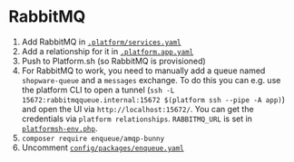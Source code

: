 # RabbitMQ

1. Add RabbitMQ in [`.platform/services.yaml`](.platform/services.yaml)
1. Add a relationship for it in [`.platform.app.yaml`](.platform.app.yaml)
1. Push to Platform.sh (so RabbitMQ is provisioned)
1. For RabbitMQ to work, you need to manually add a queue named `shopware-queue` and a `messages` exchange. To do this you can e.g. use the platform CLI to open a tunnel (`ssh -L 15672:rabbitmqqueue.internal:15672 $(platform ssh --pipe -A app)`) and open the UI via `http://localhost:15672/`. You can get the credentials via `platform relationships`. `RABBITMQ_URL` is set in [`platformsh-env.php`](platformsh-env.php).
1. `composer require enqueue/amqp-bunny`
1. Uncomment [`config/packages/enqueue.yaml`](config/packages/enqueue.yaml)

